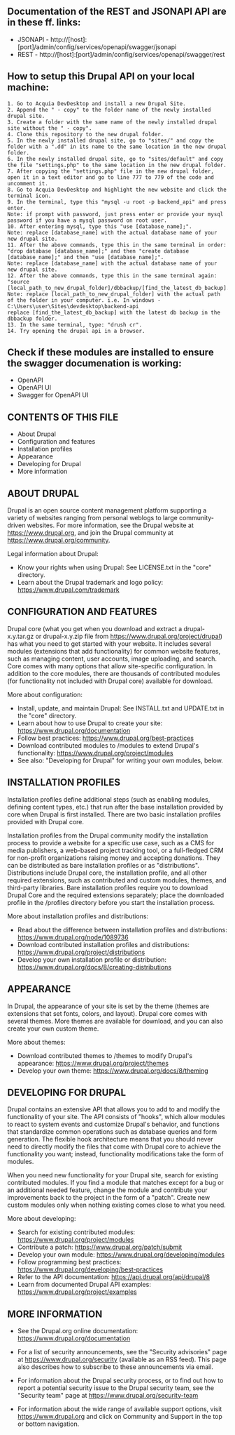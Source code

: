 ## Documentation of the REST and JSONAPI API are in these ff. links:
 * JSONAPI - http://[host]:[port]/admin/config/services/openapi/swagger/jsonapi
 * REST	   - http://[host]:[port]/admin/config/services/openapi/swagger/rest
 
## How to setup this Drupal API on your local machine:
	1. Go to Acquia DevDesktop and install a new Drupal Site.
	2. Append the " - copy" to the folder name of the newly installed drupal site.
	3. Create a folder with the same name of the newly installed drupal site without the " - copy".
	4. Clone this repository to the new drupal folder.
	5. In the newly installed drupal site, go to "sites/" and copy the folder with a ".dd" in its name to the same location in the new drupal folder.
	6. In the newly installed drupal site, go to "sites/default" and copy the file "settings.php" to the same location in the new drupal folder.
	7. After copying the "settings.php" file in the new drupal folder, open it in a text editor and go to line 777 to 779 of the code and uncomment it.
	8. Go to Acquia DevDesktop and highlight the new website and click the terminal icon.
	9. In the terminal, type this "mysql -u root -p backend_api" and press enter. 
	Note: if prompt with password, just press enter or provide your mysql password if you have a mysql password on root user.
	10. After entering mysql, type this "use [database_name];".
	Note: replace [database_name] with the actual database name of your new drupal site.
	11. After the above commands, type this in the same terminal in order: "drop database [database_name];" and then "create database [database_name];" and then "use [database_name];".
	Note: replace [database_name] with the actual database name of your new drupal site.
	12. After the above commands, type this in the same terminal again: "source [local_path_to_new_drupal_folder]/dbbackup/[find_the_latest_db_backup].sql".
	Note: replace [local_path_to_new_drupal_folder] with the actual path of the folder in your computer. i.e. In windows - C:\Users\user\Sites\devdesktop\backend-api
	replace [find_the_latest_db_backup] with the latest db backup in the dbbackup folder.
	13. In the same terminal, type: "drush cr".
	14. Try opening the drupal api in a browser.
 
 ## Check if these modules are installed to ensure the swagger documenation is working:
 * OpenAPI
 * OpenAPI UI
 * Swagger for OpenAPI UI
 
 
CONTENTS OF THIS FILE
---------------------

 * About Drupal
 * Configuration and features
 * Installation profiles
 * Appearance
 * Developing for Drupal
 * More information

ABOUT DRUPAL
------------

Drupal is an open source content management platform supporting a variety of
websites ranging from personal weblogs to large community-driven websites. For
more information, see the Drupal website at https://www.drupal.org, and join
the Drupal community at https://www.drupal.org/community.

Legal information about Drupal:
 * Know your rights when using Drupal:
   See LICENSE.txt in the "core" directory.
 * Learn about the Drupal trademark and logo policy:
   https://www.drupal.com/trademark

CONFIGURATION AND FEATURES
--------------------------

Drupal core (what you get when you download and extract a drupal-x.y.tar.gz or
drupal-x.y.zip file from https://www.drupal.org/project/drupal) has what you
need to get started with your website. It includes several modules (extensions
that add functionality) for common website features, such as managing content,
user accounts, image uploading, and search. Core comes with many options that
allow site-specific configuration. In addition to the core modules, there are
thousands of contributed modules (for functionality not included with Drupal
core) available for download.

More about configuration:
 * Install, update, and maintain Drupal:
   See INSTALL.txt and UPDATE.txt in the "core" directory.
 * Learn about how to use Drupal to create your site:
   https://www.drupal.org/documentation
 * Follow best practices:
   https://www.drupal.org/best-practices
 * Download contributed modules to /modules to extend Drupal's functionality:
   https://www.drupal.org/project/modules
 * See also: "Developing for Drupal" for writing your own modules, below.


INSTALLATION PROFILES
---------------------

Installation profiles define additional steps (such as enabling modules,
defining content types, etc.) that run after the base installation provided
by core when Drupal is first installed. There are two basic installation
profiles provided with Drupal core.

Installation profiles from the Drupal community modify the installation process
to provide a website for a specific use case, such as a CMS for media
publishers, a web-based project tracking tool, or a full-fledged CRM for
non-profit organizations raising money and accepting donations. They can be
distributed as bare installation profiles or as "distributions". Distributions
include Drupal core, the installation profile, and all other required
extensions, such as contributed and custom modules, themes, and third-party
libraries. Bare installation profiles require you to download Drupal Core and
the required extensions separately; place the downloaded profile in the
/profiles directory before you start the installation process.

More about installation profiles and distributions:
 * Read about the difference between installation profiles and distributions:
   https://www.drupal.org/node/1089736
 * Download contributed installation profiles and distributions:
   https://www.drupal.org/project/distributions
 * Develop your own installation profile or distribution:
   https://www.drupal.org/docs/8/creating-distributions


APPEARANCE
----------

In Drupal, the appearance of your site is set by the theme (themes are
extensions that set fonts, colors, and layout). Drupal core comes with several
themes. More themes are available for download, and you can also create your own
custom theme.

More about themes:
 * Download contributed themes to /themes to modify Drupal's appearance:
   https://www.drupal.org/project/themes
 * Develop your own theme:
   https://www.drupal.org/docs/8/theming

DEVELOPING FOR DRUPAL
---------------------

Drupal contains an extensive API that allows you to add to and modify the
functionality of your site. The API consists of "hooks", which allow modules to
react to system events and customize Drupal's behavior, and functions that
standardize common operations such as database queries and form generation. The
flexible hook architecture means that you should never need to directly modify
the files that come with Drupal core to achieve the functionality you want;
instead, functionality modifications take the form of modules.

When you need new functionality for your Drupal site, search for existing
contributed modules. If you find a module that matches except for a bug or an
additional needed feature, change the module and contribute your improvements
back to the project in the form of a "patch". Create new custom modules only
when nothing existing comes close to what you need.

More about developing:
 * Search for existing contributed modules:
   https://www.drupal.org/project/modules
 * Contribute a patch:
   https://www.drupal.org/patch/submit
 * Develop your own module:
   https://www.drupal.org/developing/modules
 * Follow programming best practices:
   https://www.drupal.org/developing/best-practices
 * Refer to the API documentation:
   https://api.drupal.org/api/drupal/8
 * Learn from documented Drupal API examples:
   https://www.drupal.org/project/examples

MORE INFORMATION
----------------

 * See the Drupal.org online documentation:
   https://www.drupal.org/documentation

 * For a list of security announcements, see the "Security advisories" page at
   https://www.drupal.org/security (available as an RSS feed). This page also
   describes how to subscribe to these announcements via email.

 * For information about the Drupal security process, or to find out how to
   report a potential security issue to the Drupal security team, see the
   "Security team" page at https://www.drupal.org/security-team

 * For information about the wide range of available support options, visit
   https://www.drupal.org and click on Community and Support in the top or
   bottom navigation.
